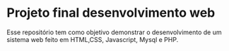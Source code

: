 # Projeto final desenvolvimento web

Esse repositório tem como objetivo demonstrar o desenvolvimento de um sistema web feito em HTML,CSS, Javascript, Mysql e PHP.

